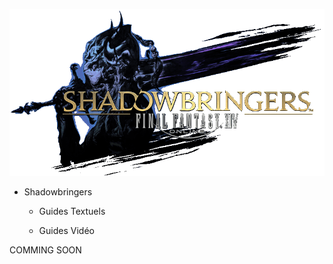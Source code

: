 ![ShB Logo](img/Shadowbringers_Logo.png)

* Shadowbringers

    * Guides Textuels

    * Guides Vidéo

COMMING SOON